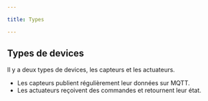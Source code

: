 ```yaml
---

title: Types

---
```


  

## Types de devices

Il y a deux types de devices, les capteurs et les actuateurs.

- Les capteurs publient régulièrement leur données sur MQTT.
- Les actuateurs reçoivent des commandes et retournent leur état.
